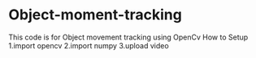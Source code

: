 # Object-moment-tracking
This code is for Object movement tracking using OpenCv 
How to Setup
1.import opencv 
2.import numpy
3.upload video
